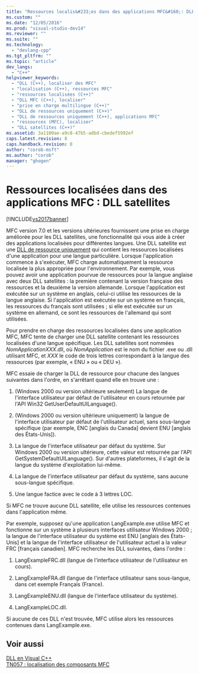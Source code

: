 ```yaml
---
title: "Ressources localis&#233;es dans des applications MFC&#160;: DLL satellites | Microsoft Docs"
ms.custom: ""
ms.date: "12/05/2016"
ms.prod: "visual-studio-dev14"
ms.reviewer: ""
ms.suite: ""
ms.technology: 
  - "devlang-cpp"
ms.tgt_pltfrm: ""
ms.topic: "article"
dev_langs: 
  - "C++"
helpviewer_keywords: 
  - "DLL (C++), localiser des MFC"
  - "localisation (C++), ressources MFC"
  - "ressources localisées (C++)"
  - "DLL MFC (C++), localiser"
  - "prise en charge multilingue (C++)"
  - "DLL de ressources uniquement (C++)"
  - "DLL de ressources uniquement (C++), applications MFC"
  - "ressources (MFC), localiser"
  - "DLL satellites (C++)"
ms.assetid: 3a1100ae-a9c8-47b5-adbd-cbedef5992ef
caps.latest.revision: 8
caps.handback.revision: 8
author: "corob-msft"
ms.author: "corob"
manager: "ghogen"
---
```

# Ressources localis&#233;es dans des applications MFC&#160;: DLL satellites
[!INCLUDE[vs2017banner](../assembler/inline/includes/vs2017banner.md)]

MFC version 7.0 et les versions ultérieures fournissent une prise en charge améliorée pour les DLL satellites, une fonctionnalité qui vous aide à créer des applications localisées pour différentes langues.  Une DLL satellite est une [DLL de ressource uniquement](../build/creating-a-resource-only-dll.md) qui contient les ressources localisées d'une application pour une langue particulière.  Lorsque l'application commence à s'exécuter, MFC charge automatiquement la ressource localisée la plus appropriée pour l'environnement.  Par exemple, vous pouvez avoir une application pourvue de ressources pour la langue anglaise avec deux DLL satellites : la première contenant la version française des ressources et la deuxième la version allemande.  Lorsque l'application est exécutée sur un système en anglais, celui\-ci utilise les ressources de la langue anglaise.  Si l'application est exécutée sur un système en français, les ressources du français sont utilisées ; si elle est exécutée sur un système en allemand, ce sont les ressources de l'allemand qui sont utilisées.  
  
 Pour prendre en charge des ressources localisées dans une application MFC, MFC tente de charger une DLL satellite contenant les ressources localisées d'une langue spécifique.  Les DLL satellites sont nommées *NomApplicationXXX*.dll, où *NomApplication* est le nom du fichier .exe ou .dll utilisant MFC, et *XXX* le code de trois lettres correspondant à la langue des ressources \(par exemple, « ENU » ou « DEU »\).  
  
 MFC essaie de charger la DLL de ressource pour chacune des langues suivantes dans l'ordre, en s'arrêtant quand elle en trouve une :  
  
1.  \(Windows 2000 ou version ultérieure seulement\) La langue de l'interface utilisateur par défaut de l'utilisateur en cours retournée par l'API Win32 GetUserDefaultUILanguage\(\).  
  
2.  \(Windows 2000 ou version ultérieure uniquement\) la langue de l'interface utilisateur par défaut de l'utilisateur actuel, sans sous\-langue spécifique \(par exemple, ENC \[anglais du Canada\] devient ENU \[anglais  des États\-Unis\]\).  
  
3.  La langue de l'interface utilisateur par défaut du système.  Sur Windows 2000 ou version ultérieure, cette valeur est retournée par l'API GetSystemDefaultUILanguage\(\).  Sur d'autres plateformes, il s'agit de la langue du système d'exploitation lui\-même.  
  
4.  La langue de l'interface utilisateur par défaut du système, sans aucune sous\-langue spécifique.  
  
5.  Une langue factice avec le code à 3 lettres LOC.  
  
 Si MFC ne trouve aucune DLL satellite, elle utilise les ressources contenues dans l'application même.  
  
 Par exemple, supposez qu'une application LangExample.exe utilise MFC et fonctionne sur un système à plusieurs interfaces utilisateur Windows 2000 ; la langue de l'interface utilisateur du système est ENU \[anglais des États\-Unis\]  et la langue de l'interface utilisateur de l'utilisateur actuel a la valeur FRC \[français canadien\].  MFC recherche les DLL suivantes, dans l'ordre :  
  
1.  LangExampleFRC.dll \(langue de l'interface utilisateur de l'utilisateur en cours\).  
  
2.  LangExampleFRA.dll \(langue de l'interface utilisateur sans sous\-langue, dans cet exemple Français \(France\).  
  
3.  LangExampleENU.dll \(langue de l'interface utilisateur du système\).  
  
4.  LangExampleLOC.dll.  
  
 Si aucune de ces DLL n'est trouvée, MFC utilise alors les ressources contenues dans LangExample.exe.  
  
## Voir aussi  
 [DLL en Visual C\+\+](../build/dlls-in-visual-cpp.md)   
 [TN057 : localisation des composants MFC](../mfc/tn057-localization-of-mfc-components.md)